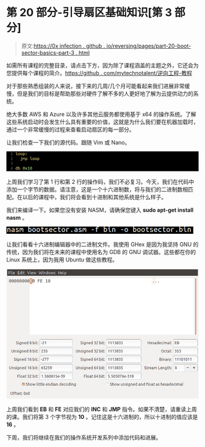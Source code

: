 # 第 20 部分-引导扇区基础知识[第 3 部分]

> 原文:[https://0x infection . github . io/reversing/pages/part-20-boot-sector-basics-part-3 . html](https://0xinfection.github.io/reversing/pages/part-20-boot-sector-basics-part-3.html)

如需所有课程的完整目录，请点击下方，因为除了课程涵盖的主题之外，它还会为您提供每个课程的简介。[https://github . com/mytechnotalent/逆向工程-教程](https://github.com/mytechnotalent/Reverse-Engineering-Tutorial)

对于那些熟悉组装的人来说，接下来的几周/几个月可能看起来我们进展非常缓慢，但是我们的目标是帮助那些对硬件了解不多的人更好地了解为云提供动力的系统。

绝大多数 AWS 和 Azure 以及许多其他云服务都使用基于 x64 的操作系统。了解这些系统启动时会发生什么具有重要的价值，这就是为什么我们要在机器加载时，通过一个非常缓慢的过程来查看启动扇区的每一部分。

让我们检查一下我们的源代码。跟随 Vim 或 Nano。

![](img/3aec9967bcbe84b7ac6ab05017369032.png)

上周我们学习了第 1 行和第 2 行的操作码，我们不必复习。今天，我们在代码中添加一个字节的数据。请注意，这是一个十六进制数，将与我们的二进制数相匹配。在以后的课程中，我们将会看到十进制和其他系统是什么样子。

我们来编译一下。如果您没有安装 NASM，请确保您键入 **sudo apt-get install nasm** 。

![](img/6386e366ce5e53ba9d77530d588862c9.png)

让我们看看十六进制编辑器中的二进制文件。我使用 GHex 是因为我坚持 GNU 的传统，因为我们将在未来的课程中使用名为 GDB 的 GNU 调试器。这些都在你的 Linux 系统上，因为我用 Ubuntu 做这些教程。

![](img/3fb201e51d163b275dd62e533aa1922f.png)

上周我们看到 **EB** 和 **FE** 对应我们的 **INC** 和 **JMP** 指令。如果不清楚，请重读上周的课。我们将第 3 个字节视为 **10** 。记住这是十六进制的，所以十进制的值应该是 **16** 。

下周，我们将继续在我们的操作系统开发系列中添加代码和进展。